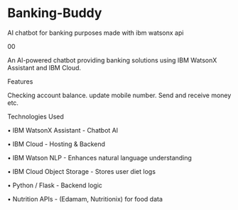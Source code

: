 # Banking-Buddy
AI chatbot for banking purposes made with ibm watsonx api



00

An Al-powered chatbot providing banking solutions using IBM WatsonX Assistant and IBM Cloud.

Features

Checking account balance.
update mobile number.
Send and receive money etc.

Technologies Used

• IBM WatsonX Assistant - Chatbot Al

• IBM Cloud - Hosting & Backend

• IBM Watson NLP - Enhances natural language understanding

• IBM Cloud Object Storage - Stores user diet logs

• Python / Flask - Backend logic

• Nutrition APIs - (Edamam, Nutritionix) for food data
